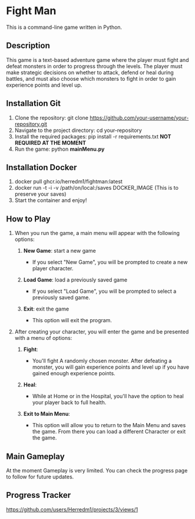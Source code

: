 # Fight Man
This is a command-line game written in Python.

## Description
This game is a text-based adventure game where the player must fight and defeat monsters in order to progress through the levels. The player must make strategic decisions on whether to attack, defend or heal during battles, and must also choose which monsters to fight in order to gain experience points and level up.

## Installation Git
1. Clone the repository: git clone https://github.com/your-username/your-repository.git
2. Navigate to the project directory: cd your-repository
3. Install the required packages: pip install -r requirements.txt **NOT REQUIRED AT THE MOMENT**
4. Run the game: python **mainMenu.py**


## Installation Docker
1. docker pull ghcr.io/herredm1/fightman:latest
2. docker run -t -i -v /path/on/local:/saves DOCKER_IMAGE (This is to preserve your saves)
3. Start the container and enjoy!

## How to Play
1. When you run the game, a main menu will appear with the following options:

    1. **New Game**: start a new game
        * If you select "New Game", you will be prompted to create a new player character.

    2. **Load Game**: load a previously saved game
        * If you select "Load Game", you will be prompted to select a previously saved game.

    3. **Exit**: exit the game
        * This option will exit the program.

2. After creating your character, you will enter the game and be presented with a menu of options:

    1. **Fight**: 
        * You'll fight A randomly chosen monster. After defeating a monster, you will gain experience points and level up if you have gained enough experience points.

    2. **Heal**:
        * While at Home or in the Hospital, you'll have the option to heal your player back to full health.

    3. **Exit to Main Menu**:
        * This option will allow you to return to the Main Menu and saves the game. From there you can load a different Character or exit the game.  

## Main Gameplay       

At the moment Gameplay is very limited. You can check the progress page to follow for future updates.

## Progress Tracker

https://github.com/users/Herredm1/projects/3/views/1
